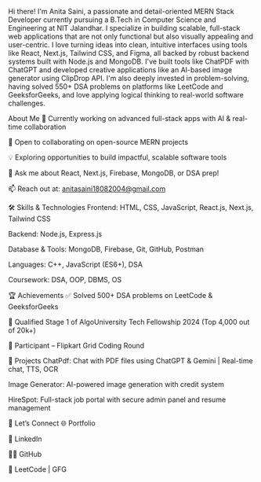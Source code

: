   Hi there!
  I'm Anita Saini, a passionate and detail-oriented MERN Stack Developer currently pursuing a B.Tech in Computer Science and Engineering at NIT Jalandhar.
  I specialize in building scalable, full-stack web applications that are not only functional but also visually appealing and user-centric. I love turning ideas      into clean, intuitive interfaces using tools like React, Next.js, Tailwind CSS, and Figma, all backed by robust backend systems built with Node.js and MongoDB.
  I've built tools like ChatPDF with ChatGPT and developed creative applications like an AI-based image generator using ClipDrop API.
  I'm also deeply invested in problem-solving, having solved 550+ DSA problems on platforms like LeetCode and GeeksforGeeks, and love applying logical thinking to    real-world software challenges.

About Me
🧠 Currently working on advanced full-stack apps with AI & real-time collaboration

🤝 Open to collaborating on open-source MERN projects

💡 Exploring opportunities to build impactful, scalable software tools

💬 Ask me about React, Next.js, Firebase, MongoDB, or DSA prep!

📫 Reach out at: anitasaini18082004@gmail.com

🛠️ Skills & Technologies
Frontend: HTML, CSS, JavaScript, React.js, Next.js, Tailwind CSS

Backend: Node.js, Express.js

Database & Tools: MongoDB, Firebase, Git, GitHub, Postman

Languages: C++, JavaScript (ES6+), DSA

Coursework: DSA, OOP, DBMS, OS

🏆 Achievements
✅ Solved 500+ DSA problems on LeetCode & GeeksforGeeks

🏅 Qualified Stage 1 of AlgoUniversity Tech Fellowship 2024 (Top 4,000 out of 20k+)

🎯 Participant – Flipkart Grid Coding Round

📂 Projects
ChatPdf: Chat with PDF files using ChatGPT & Gemini | Real-time chat, TTS, OCR

Image Generator: AI-powered image generation with credit system

HireSpot: Full-stack job portal with secure admin panel and resume management

🔗 Let’s Connect
🌐 Portfolio

💼 LinkedIn

🧑‍💻 GitHub

🧩 LeetCode | GFG
                  
